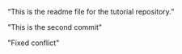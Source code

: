 “This is the readme file for the tutorial 
repository.”

"This is the second commit"

"Fixed conflict"



